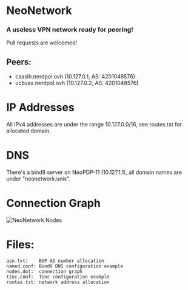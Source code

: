 # NeoNetwork
### A useless VPN network ready for peering!

Pull requests are welcomed!

## Peers:
* caasih.nerdpol.ovh (10.127.0.1, AS: 4201048576)
* ucbvax.nerdpol.ovh (10.127.0.2, AS: 4201048576)

# IP Addresses
All IPv4 addresses are under the range 10.127.0.0/16,
see routes.txt for allocated domain.

# DNS
There's a bind9 server on NeoPDP-11 (10.127.1.1), all domain names are under "neonetwork.unix".

# Connection Graph
![NeoNetwork Nodes](https://gitlab.com/Neo_Chen/NeoNetwork/raw/master/nodes.png)

# Files:
	asn.txt:	BGP AS number allocation
	named.conf:	Bind9 DNS configuration example
	nodes.dot:	connection graph
	tinc.conf:	Tinc configuration example
	routes.txt:	network address allocation

